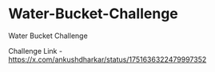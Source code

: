 # Water-Bucket-Challenge
Water Bucket Challenge

Challenge Link - https://x.com/ankushdharkar/status/1751636322479997352
